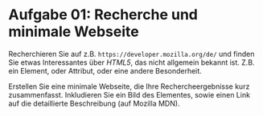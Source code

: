 # Aufgabe 01: Recherche und minimale Webseite

Recherchieren Sie auf z.B. `https://developer.mozilla.org/de/` und finden Sie etwas Interessantes über *HTML5*, das nicht allgemein bekannt ist. Z.B. ein Element, oder Attribut, oder eine andere Besonderheit.

Erstellen Sie eine minimale Webseite, die Ihre Rechercheergebnisse kurz zusammenfasst. Inkludieren Sie ein Bild des Elementes, sowie einen Link auf die detaillierte Beschreibung (auf Mozilla MDN).
